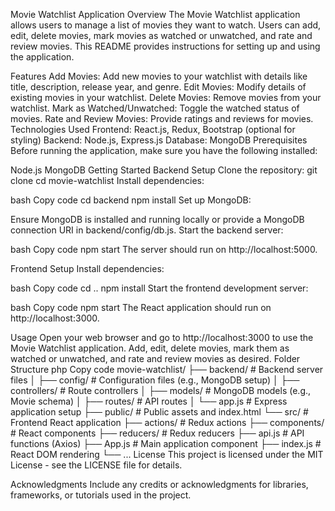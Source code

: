 Movie Watchlist Application
Overview
The Movie Watchlist application allows users to manage a list of movies they want to watch. Users can add, edit, delete movies, mark movies as watched or unwatched, and rate and review movies. This README provides instructions for setting up and using the application.

Features
Add Movies: Add new movies to your watchlist with details like title, description, release year, and genre.
Edit Movies: Modify details of existing movies in your watchlist.
Delete Movies: Remove movies from your watchlist.
Mark as Watched/Unwatched: Toggle the watched status of movies.
Rate and Review Movies: Provide ratings and reviews for movies.
Technologies Used
Frontend: React.js, Redux, Bootstrap (optional for styling)
Backend: Node.js, Express.js
Database: MongoDB
Prerequisites
Before running the application, make sure you have the following installed:

Node.js
MongoDB
Getting Started
Backend Setup
Clone the repository:
git clone <repository-url>
cd movie-watchlist
Install dependencies:

bash
Copy code
cd backend
npm install
Set up MongoDB:

Ensure MongoDB is installed and running locally or provide a MongoDB connection URI in backend/config/db.js.
Start the backend server:

bash
Copy code
npm start
The server should run on http://localhost:5000.

Frontend Setup
Install dependencies:

bash
Copy code
cd ..
npm install
Start the frontend development server:

bash
Copy code
npm start
The React application should run on http://localhost:3000.

Usage
Open your web browser and go to http://localhost:3000 to use the Movie Watchlist application.
Add, edit, delete movies, mark them as watched or unwatched, and rate and review movies as desired.
Folder Structure
php
Copy code
movie-watchlist/
├── backend/              # Backend server files
│   ├── config/           # Configuration files (e.g., MongoDB setup)
│   ├── controllers/      # Route controllers
│   ├── models/           # MongoDB models (e.g., Movie schema)
│   ├── routes/           # API routes
│   └── app.js            # Express application setup
├── public/               # Public assets and index.html
└── src/                  # Frontend React application
    ├── actions/          # Redux actions
    ├── components/       # React components
    ├── reducers/         # Redux reducers
    ├── api.js            # API functions (Axios)
    ├── App.js            # Main application component
    ├── index.js          # React DOM rendering
    └── ...
License
This project is licensed under the MIT License - see the LICENSE file for details.

Acknowledgments
Include any credits or acknowledgments for libraries, frameworks, or tutorials used in the project.
